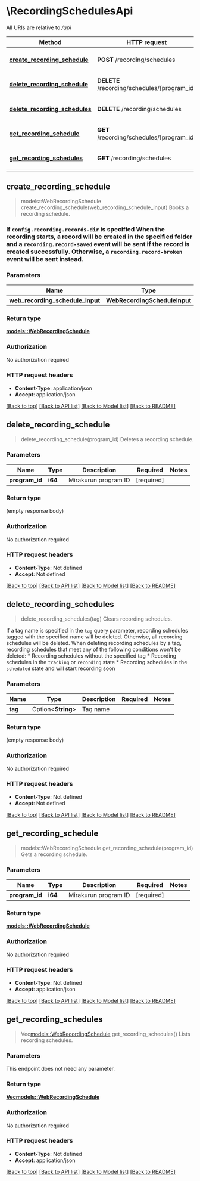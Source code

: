 # \RecordingSchedulesApi

All URIs are relative to */api*

Method | HTTP request | Description
------------- | ------------- | -------------
[**create_recording_schedule**](RecordingSchedulesApi.md#create_recording_schedule) | **POST** /recording/schedules | Books a recording schedule.
[**delete_recording_schedule**](RecordingSchedulesApi.md#delete_recording_schedule) | **DELETE** /recording/schedules/{program_id} | Deletes a recording schedule.
[**delete_recording_schedules**](RecordingSchedulesApi.md#delete_recording_schedules) | **DELETE** /recording/schedules | Clears recording schedules.
[**get_recording_schedule**](RecordingSchedulesApi.md#get_recording_schedule) | **GET** /recording/schedules/{program_id} | Gets a recording schedule.
[**get_recording_schedules**](RecordingSchedulesApi.md#get_recording_schedules) | **GET** /recording/schedules | Lists recording schedules.



## create_recording_schedule

> models::WebRecordingSchedule create_recording_schedule(web_recording_schedule_input)
Books a recording schedule.

### If `config.recording.records-dir` is specified  When the recording starts, a record will be created in the specified folder and a `recording.record-saved` event will be sent if the record is created successfully.  Otherwise, a `recording.record-broken` event will be sent instead.

### Parameters


Name | Type | Description  | Required | Notes
------------- | ------------- | ------------- | ------------- | -------------
**web_recording_schedule_input** | [**WebRecordingScheduleInput**](WebRecordingScheduleInput.md) |  | [required] |

### Return type

[**models::WebRecordingSchedule**](WebRecordingSchedule.md)

### Authorization

No authorization required

### HTTP request headers

- **Content-Type**: application/json
- **Accept**: application/json

[[Back to top]](#) [[Back to API list]](../README.md#documentation-for-api-endpoints) [[Back to Model list]](../README.md#documentation-for-models) [[Back to README]](../README.md)


## delete_recording_schedule

> delete_recording_schedule(program_id)
Deletes a recording schedule.

### Parameters


Name | Type | Description  | Required | Notes
------------- | ------------- | ------------- | ------------- | -------------
**program_id** | **i64** | Mirakurun program ID | [required] |

### Return type

 (empty response body)

### Authorization

No authorization required

### HTTP request headers

- **Content-Type**: Not defined
- **Accept**: Not defined

[[Back to top]](#) [[Back to API list]](../README.md#documentation-for-api-endpoints) [[Back to Model list]](../README.md#documentation-for-models) [[Back to README]](../README.md)


## delete_recording_schedules

> delete_recording_schedules(tag)
Clears recording schedules.

If a tag name is specified in the `tag` query parameter, recording schedules tagged with the specified name will be deleted.  Otherwise, all recording schedules will be deleted.  When deleting recording schedules by a tag, recording schedules that meet any of the following conditions won't be deleted:    * Recording schedules without the specified tag   * Recording schedules in the `tracking` or `recording` state   * Recording schedules in the `scheduled` state and will start recording     soon

### Parameters


Name | Type | Description  | Required | Notes
------------- | ------------- | ------------- | ------------- | -------------
**tag** | Option<**String**> | Tag name |  |

### Return type

 (empty response body)

### Authorization

No authorization required

### HTTP request headers

- **Content-Type**: Not defined
- **Accept**: Not defined

[[Back to top]](#) [[Back to API list]](../README.md#documentation-for-api-endpoints) [[Back to Model list]](../README.md#documentation-for-models) [[Back to README]](../README.md)


## get_recording_schedule

> models::WebRecordingSchedule get_recording_schedule(program_id)
Gets a recording schedule.

### Parameters


Name | Type | Description  | Required | Notes
------------- | ------------- | ------------- | ------------- | -------------
**program_id** | **i64** | Mirakurun program ID | [required] |

### Return type

[**models::WebRecordingSchedule**](WebRecordingSchedule.md)

### Authorization

No authorization required

### HTTP request headers

- **Content-Type**: Not defined
- **Accept**: application/json

[[Back to top]](#) [[Back to API list]](../README.md#documentation-for-api-endpoints) [[Back to Model list]](../README.md#documentation-for-models) [[Back to README]](../README.md)


## get_recording_schedules

> Vec<models::WebRecordingSchedule> get_recording_schedules()
Lists recording schedules.

### Parameters

This endpoint does not need any parameter.

### Return type

[**Vec<models::WebRecordingSchedule>**](WebRecordingSchedule.md)

### Authorization

No authorization required

### HTTP request headers

- **Content-Type**: Not defined
- **Accept**: application/json

[[Back to top]](#) [[Back to API list]](../README.md#documentation-for-api-endpoints) [[Back to Model list]](../README.md#documentation-for-models) [[Back to README]](../README.md)

